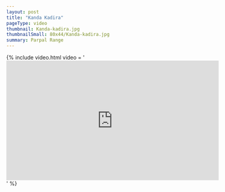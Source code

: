 ```yaml
---
layout: post
title: "Kanda Kadira"
pageType: video
thumbnail: Kanda-kadira.jpg
thumbnailSmall: 80x44/Kanda-kadira.jpg
summary: Parpal Range 
---
```


{% include video.html video = '<iframe width="560" height="315" src="https://www.youtube.com/embed/OiiDaME-Ukw" frameborder="0" allowfullscreen></iframe>' %} 
